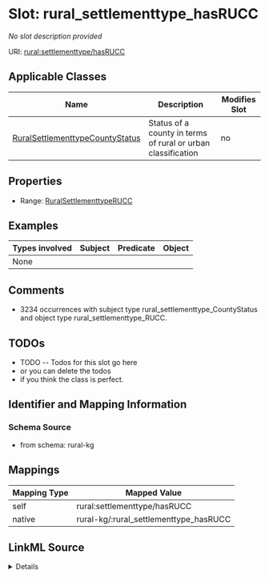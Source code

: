 

# Slot: rural_settlementtype_hasRUCC


_No slot description provided_





URI: [rural:settlementtype/hasRUCC](http://sail.ua.edu/ruralkg/settlementtype/hasRUCC)



<!-- no inheritance hierarchy -->





## Applicable Classes

| Name | Description | Modifies Slot |
| --- | --- | --- |
| [RuralSettlementtypeCountyStatus](../classes/RuralSettlementtypeCountyStatus.md) | Status of a county in terms of rural or urban classification |  no  |







## Properties

* Range: [RuralSettlementtypeRUCC](../classes/RuralSettlementtypeRUCC.md)






## Examples

| Types involved | Subject | Predicate | Object |
| --- | --- | --- | --- |
| None |  |  |  |


## Comments

* 3234 occurrences with subject type rural_settlementtype_CountyStatus and object type rural_settlementtype_RUCC.

## TODOs

* TODO -- Todos for this slot go here
* or you can delete the todos
* if you think the class is perfect.

## Identifier and Mapping Information







### Schema Source


* from schema: rural-kg




## Mappings

| Mapping Type | Mapped Value |
| ---  | ---  |
| self | rural:settlementtype/hasRUCC |
| native | rural-kg/:rural_settlementtype_hasRUCC |




## LinkML Source

<details>
```yaml
name: rural_settlementtype_hasRUCC
description: No slot description provided
todos:
- TODO -- Todos for this slot go here
- or you can delete the todos
- if you think the class is perfect.
comments:
- 3234 occurrences with subject type rural_settlementtype_CountyStatus and object
  type rural_settlementtype_RUCC.
examples:
- value: rural:settlementtype/CountyStatus_46043_2013 rural:settlementtype/hasRUCC
    rural:settlementtype/RUCC_2013_9
from_schema: rural-kg
rank: 1000
slot_uri: rural:settlementtype/hasRUCC
alias: rural_settlementtype_hasRUCC
domain_of:
- rural_settlementtype_CountyStatus
range: rural_settlementtype_RUCC

```
</details>